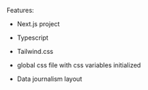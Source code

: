 Features:

- Next.js project
- Typescript
- Tailwind.css

- global css file with css variables initialized
- Data journalism layout
